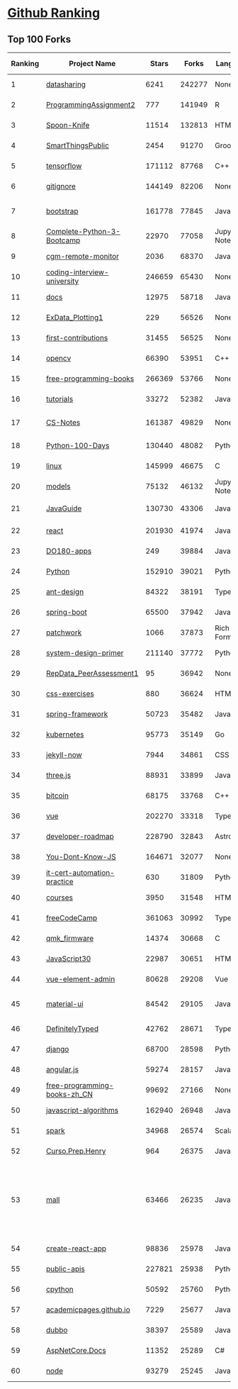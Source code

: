 [Github Ranking](../README.md)
==========

## Top 100 Forks

| Ranking | Project Name | Stars | Forks | Language | Open Issues | Description | Last Commit |
| ------- | ------------ | ----- | ----- | -------- | ----------- | ----------- | ----------- |
| 1 | [datasharing](https://github.com/jtleek/datasharing) | 6241 | 242277 | None | 299 | The Leek group guide to data sharing  | 2023-01-16T00:14:54Z |
| 2 | [ProgrammingAssignment2](https://github.com/rdpeng/ProgrammingAssignment2) | 777 | 141949 | R | 189 | Repository for Programming Assignment 2 for R Programming on Coursera | 2023-02-07T21:10:43Z |
| 3 | [Spoon-Knife](https://github.com/octocat/Spoon-Knife) | 11514 | 132813 | HTML | 1640 | This repo is for demonstration purposes only. | 2023-02-12T01:42:02Z |
| 4 | [SmartThingsPublic](https://github.com/SmartThingsCommunity/SmartThingsPublic) | 2454 | 91270 | Groovy | 61 | SmartThings open-source DeviceType Handlers and SmartApps code | 2023-02-10T05:04:34Z |
| 5 | [tensorflow](https://github.com/tensorflow/tensorflow) | 171112 | 87768 | C++ | 2052 | An Open Source Machine Learning Framework for Everyone | 2023-02-12T01:04:05Z |
| 6 | [gitignore](https://github.com/github/gitignore) | 144149 | 82206 | None | 0 | A collection of useful .gitignore templates | 2023-02-06T13:25:41Z |
| 7 | [bootstrap](https://github.com/twbs/bootstrap) | 161778 | 77845 | JavaScript | 252 | The most popular HTML, CSS, and JavaScript framework for developing responsive, mobile first projects on the web. | 2023-02-11T09:18:40Z |
| 8 | [Complete-Python-3-Bootcamp](https://github.com/Pierian-Data/Complete-Python-3-Bootcamp) | 22970 | 77058 | Jupyter Notebook | 95 | Course Files for Complete Python 3 Bootcamp Course on Udemy | 2023-01-20T08:09:00Z |
| 9 | [cgm-remote-monitor](https://github.com/nightscout/cgm-remote-monitor) | 2036 | 68370 | JavaScript | 147 | nightscout web monitor | 2023-02-10T21:58:46Z |
| 10 | [coding-interview-university](https://github.com/jwasham/coding-interview-university) | 246659 | 65430 | None | 43 | A complete computer science study plan to become a software engineer. | 2023-02-10T17:32:06Z |
| 11 | [docs](https://github.com/github/docs) | 12975 | 58718 | JavaScript | 95 | The open-source repo for docs.github.com | 2023-02-12T00:57:08Z |
| 12 | [ExData_Plotting1](https://github.com/rdpeng/ExData_Plotting1) | 229 | 56526 | None | 76 | Plotting Assignment 1 for Exploratory Data Analysis | 2022-11-02T16:40:14Z |
| 13 | [first-contributions](https://github.com/firstcontributions/first-contributions) | 31455 | 56525 | None | 25 | 🚀✨ Help beginners to contribute to open source projects | 2023-02-12T02:20:27Z |
| 14 | [opencv](https://github.com/opencv/opencv) | 66390 | 53951 | C++ | 2321 | Open Source Computer Vision Library | 2023-02-11T20:30:04Z |
| 15 | [free-programming-books](https://github.com/EbookFoundation/free-programming-books) | 266369 | 53766 | None | 26 | :books: Freely available programming books | 2023-02-11T11:57:04Z |
| 16 | [tutorials](https://github.com/eugenp/tutorials) | 33272 | 52382 | Java | 22 | Just Announced - "Learn Spring Security OAuth":  | 2023-02-11T22:13:11Z |
| 17 | [CS-Notes](https://github.com/CyC2018/CS-Notes) | 161387 | 49829 | None | 117 | :books: 技术面试必备基础知识、Leetcode、计算机操作系统、计算机网络、系统设计 | 2023-01-13T09:42:47Z |
| 18 | [Python-100-Days](https://github.com/jackfrued/Python-100-Days) | 130440 | 48082 | Python | 492 | Python - 100天从新手到大师 | 2023-02-10T22:47:54Z |
| 19 | [linux](https://github.com/torvalds/linux) | 145999 | 46675 | C | 0 | Linux kernel source tree | 2023-02-12T00:40:53Z |
| 20 | [models](https://github.com/tensorflow/models) | 75132 | 46132 | Jupyter Notebook | 1050 | Models and examples built with TensorFlow | 2023-02-11T09:56:19Z |
| 21 | [JavaGuide](https://github.com/Snailclimb/JavaGuide) | 130730 | 43306 | Java | 66 | 「Java学习+面试指南」一份涵盖大部分 Java 程序员所需要掌握的核心知识。准备 Java 面试，首选 JavaGuide！ | 2023-02-10T06:02:04Z |
| 22 | [react](https://github.com/facebook/react) | 201930 | 41974 | JavaScript | 925 | A declarative, efficient, and flexible JavaScript library for building user interfaces. | 2023-02-11T18:39:07Z |
| 23 | [DO180-apps](https://github.com/RedHatTraining/DO180-apps) | 249 | 39884 | JavaScript | 0 | DO180 Repository for Sample Applications | 2023-02-09T14:14:46Z |
| 24 | [Python](https://github.com/TheAlgorithms/Python) | 152910 | 39021 | Python | 20 | All Algorithms implemented in Python | 2023-02-11T15:18:30Z |
| 25 | [ant-design](https://github.com/ant-design/ant-design) | 84322 | 38191 | TypeScript | 914 | An enterprise-class UI design language and React UI library | 2023-02-12T02:53:50Z |
| 26 | [spring-boot](https://github.com/spring-projects/spring-boot) | 65500 | 37942 | Java | 574 | Spring Boot | 2023-02-09T21:48:32Z |
| 27 | [patchwork](https://github.com/jlord/patchwork) | 1066 | 37873 | Rich Text Format | 22 | All the Git-it Workshop completers!  | 2023-02-12T02:35:39Z |
| 28 | [system-design-primer](https://github.com/donnemartin/system-design-primer) | 211140 | 37772 | Python | 172 | Learn how to design large-scale systems. Prep for the system design interview.  Includes Anki flashcards. | 2023-02-06T11:15:30Z |
| 29 | [RepData_PeerAssessment1](https://github.com/rdpeng/RepData_PeerAssessment1) | 95 | 36942 | None | 6 | Peer Assessment 1 for Reproducible Research | 2023-02-01T13:55:15Z |
| 30 | [css-exercises](https://github.com/TheOdinProject/css-exercises) | 880 | 36624 | HTML | 9 | None | 2023-02-11T12:34:46Z |
| 31 | [spring-framework](https://github.com/spring-projects/spring-framework) | 50723 | 35482 | Java | 1238 | Spring Framework | 2023-02-11T14:32:54Z |
| 32 | [kubernetes](https://github.com/kubernetes/kubernetes) | 95773 | 35149 | Go | 1580 | Production-Grade Container Scheduling and Management | 2023-02-11T23:11:25Z |
| 33 | [jekyll-now](https://github.com/barryclark/jekyll-now) | 7944 | 34861 | CSS | 145 | Build a Jekyll blog in minutes, without touching the command line. | 2023-02-11T22:30:05Z |
| 34 | [three.js](https://github.com/mrdoob/three.js) | 88931 | 33899 | JavaScript | 367 | JavaScript 3D Library. | 2023-02-12T01:43:49Z |
| 35 | [bitcoin](https://github.com/bitcoin/bitcoin) | 68175 | 33768 | C++ | 404 | Bitcoin Core integration/staging tree | 2023-02-11T22:55:49Z |
| 36 | [vue](https://github.com/vuejs/vue) | 202270 | 33318 | TypeScript | 359 | This is the repo for Vue 2. For Vue 3, go to https://github.com/vuejs/core | 2023-02-09T12:32:05Z |
| 37 | [developer-roadmap](https://github.com/kamranahmedse/developer-roadmap) | 228790 | 32843 | Astro | 132 | Interactive roadmaps, guides and other educational content to help developers grow in their careers. | 2023-02-12T00:04:57Z |
| 38 | [You-Dont-Know-JS](https://github.com/getify/You-Dont-Know-JS) | 164671 | 32077 | None | 83 | A book series on JavaScript. @YDKJS on twitter. | 2023-02-06T04:08:07Z |
| 39 | [it-cert-automation-practice](https://github.com/google/it-cert-automation-practice) | 630 | 31809 | Python | 62 | Google IT Automation with Python Professional Certificate - Practice files | 2023-02-12T02:05:48Z |
| 40 | [courses](https://github.com/DataScienceSpecialization/courses) | 3950 | 31548 | HTML | 26 | Course materials for the Data Science Specialization: https://www.coursera.org/specialization/jhudatascience/1 | 2021-03-30T06:51:57Z |
| 41 | [freeCodeCamp](https://github.com/freeCodeCamp/freeCodeCamp) | 361063 | 30992 | TypeScript | 150 | freeCodeCamp.org's open-source codebase and curriculum. Learn to code for free. | 2023-02-11T21:34:05Z |
| 42 | [qmk_firmware](https://github.com/qmk/qmk_firmware) | 14374 | 30668 | C | 251 | Open-source keyboard firmware for Atmel AVR and Arm USB families | 2023-02-12T02:57:03Z |
| 43 | [JavaScript30](https://github.com/wesbos/JavaScript30) | 22987 | 30651 | HTML | 0 | 30 Day Vanilla JS Challenge | 2023-02-10T21:17:48Z |
| 44 | [vue-element-admin](https://github.com/PanJiaChen/vue-element-admin) | 80628 | 29208 | Vue | 1169 | :tada: A magical vue admin                                                                https://panjiachen.github.io/vue-element-admin | 2023-02-07T03:37:29Z |
| 45 | [material-ui](https://github.com/mui/material-ui) | 84542 | 29105 | JavaScript | 1150 | MUI Core: Ready-to-use foundational React components, free forever. It includes Material UI, which implements Google's Material Design. | 2023-02-12T00:42:53Z |
| 46 | [DefinitelyTyped](https://github.com/DefinitelyTyped/DefinitelyTyped) | 42762 | 28671 | TypeScript | 662 | The repository for high quality TypeScript type definitions. | 2023-02-11T20:55:51Z |
| 47 | [django](https://github.com/django/django) | 68700 | 28598 | Python | 0 | The Web framework for perfectionists with deadlines. | 2023-02-12T02:26:20Z |
| 48 | [angular.js](https://github.com/angular/angular.js) | 59274 | 28157 | JavaScript | 391 | AngularJS - HTML enhanced for web apps! | 2022-04-12T15:57:22Z |
| 49 | [free-programming-books-zh_CN](https://github.com/justjavac/free-programming-books-zh_CN) | 99692 | 27166 | None | 0 | :books: 免费的计算机编程类中文书籍，欢迎投稿 | 2023-02-10T21:54:05Z |
| 50 | [javascript-algorithms](https://github.com/trekhleb/javascript-algorithms) | 162940 | 26948 | JavaScript | 107 | 📝 Algorithms and data structures implemented in JavaScript with explanations and links to further readings | 2023-02-11T21:37:48Z |
| 51 | [spark](https://github.com/apache/spark) | 34968 | 26574 | Scala | 0 | Apache Spark - A unified analytics engine for large-scale data processing | 2023-02-12T02:59:13Z |
| 52 | [Curso.Prep.Henry](https://github.com/atralice/Curso.Prep.Henry) | 964 | 26375 | JavaScript | 0 | Curso de Preparación para Ingresar a Henry. | 2023-01-27T03:16:50Z |
| 53 | [mall](https://github.com/macrozheng/mall) | 63466 | 26235 | Java | 25 | mall项目是一套电商系统，包括前台商城系统及后台管理系统，基于SpringBoot+MyBatis实现，采用Docker容器化部署。 前台商城系统包含首页门户、商品推荐、商品搜索、商品展示、购物车、订单流程、会员中心、客户服务、帮助中心等模块。 后台管理系统包含商品管理、订单管理、会员管理、促销管理、运营管理、内容管理、统计报表、财务管理、权限管理、设置等模块。 | 2023-02-10T12:34:28Z |
| 54 | [create-react-app](https://github.com/facebook/create-react-app) | 98836 | 25978 | JavaScript | 1518 | Set up a modern web app by running one command. | 2023-02-11T14:26:40Z |
| 55 | [public-apis](https://github.com/public-apis/public-apis) | 227821 | 25938 | Python | 27 | A collective list of free APIs | 2023-02-09T07:42:43Z |
| 56 | [cpython](https://github.com/python/cpython) | 50592 | 25760 | Python | 6760 | The Python programming language | 2023-02-12T02:20:37Z |
| 57 | [academicpages.github.io](https://github.com/academicpages/academicpages.github.io) | 7229 | 25677 | JavaScript | 157 | Github Pages template for academic personal websites, forked from mmistakes/minimal-mistakes | 2023-02-11T19:04:39Z |
| 58 | [dubbo](https://github.com/apache/dubbo) | 38397 | 25589 | Java | 593 | Apache Dubbo is a high-performance, java based, open source RPC framework. | 2023-02-12T02:56:57Z |
| 59 | [AspNetCore.Docs](https://github.com/dotnet/AspNetCore.Docs) | 11352 | 25289 | C# | 367 | Documentation for ASP.NET Core | 2023-02-12T02:46:48Z |
| 60 | [node](https://github.com/nodejs/node) | 93279 | 25245 | JavaScript | 1302 | Node.js JavaScript runtime :sparkles::turtle::rocket::sparkles: | 2023-02-12T02:41:43Z |

